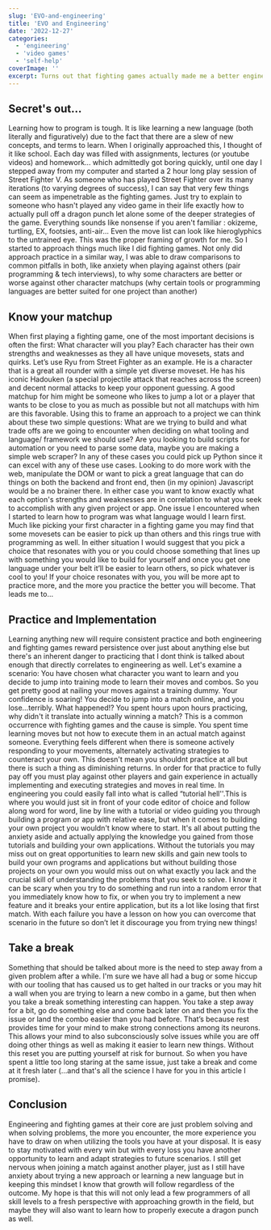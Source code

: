 ```yaml
---
slug: 'EVO-and-engineering'
title: 'EVO and Engineering'
date: '2022-12-27'
categories:
  - 'engineering'
  - 'video games'
  - 'self-help'
coverImage: ''
excerpt: Turns out that fighting games actually made me a better engineer.
---
```

## Secret's out...
Learning how to program is tough. It is like learning a new language (both literally and figuratively) due to the fact that there are a slew of new concepts, and terms to learn. When I originally approached this, I thought of it like school. Each day was filled with assignments, lectures (or youtube videos) and homework... which admittedly got boring quickly, until one day I stepped away from my computer and started a 2 hour long play session of Street Fighter V. 
As someone who has played Street Fighter over its many iterations (to varying degrees of success), I can say that very few things can seem as impenetrable as the fighting games. Just try to explain to someone who hasn't played any video game in their life exactly how to actually pull off a dragon punch let alone some of the deeper strategies of the game. Everything sounds like nonsense if you aren't familiar : okizeme, turtling, EX, footsies, anti-air... Even the move list can look like hieroglyphics to the untrained eye. 
This was the proper framing of growth for me. So I started to approach things much like I did fighting games. Not only did approach practice in a similar way, I was able to draw comparisons to common pitfalls in both, like anxiety when playing against others (pair programming & tech interviews), to why some characters are better or worse against other character matchups (why certain tools or programming languages are better suited for one project than another)
## Know your matchup
When first playing a fighting game, one of the most important decisions is often the first: What character will you play? Each character has their own strengths and weaknesses as they all have unique movesets, stats and quirks. Let’s use Ryu from Street Fighter as an example. He is a character that is a great all rounder with a simple yet diverse moveset. He has his iconic Hadouken (a special projectile attack that reaches across the screen) and decent normal attacks to keep your opponent guessing. A good matchup for him might be someone who likes to jump a lot or a player that wants to be close to you as much as possible but not all matchups with him are this favorable. Using this to frame an approach to a project we can think about these two simple questions: What are we trying to build and what trade offs are we going to encounter when deciding on what tooling and language/ framework we should use? Are you looking to build scripts for automation or you need to parse some data, maybe you are making a simple web scraper? In any of these cases you could pick up Python since it can excel with any of these use cases. Looking to do more work with the web, manipulate the DOM or want to pick a great language that can do things on both the backend and front end, then (in my opinion) Javascript would be a no brainer there. In either case you want to know exactly what each option's strengths and weaknesses are in correlation to what you seek to accomplish with any given project or app. 
One issue I encountered when I started to learn how to program was what language would I learn first. Much like picking your first character in a fighting game you may find that some movesets can be easier to pick up than others and this rings true with programming as well. In either situation I would suggest that you pick a choice that resonates with you or you could choose something that lines up with something you would like to build for yourself and once you get one language under your belt it’ll be easier to learn others, so pick whatever is cool to you! If your choice resonates with you, you will be more apt to practice more, and the more you practice the better you will become. That leads me to…

## Practice and Implementation
Learning anything new will require consistent practice and both engineering and fighting games reward persistence over just about anything else but there's an inherent danger to practicing that I dont think is talked about enough that directly correlates to engineering as well. 
Let's examine a scenario:
You have chosen what character you want to learn and you decide to jump into training mode to learn their moves and combos. So you get pretty good at nailing your moves against a training dummy. Your confidence is soaring! You decide to jump into a match online, and you lose…terribly. What happened!? You spent hours upon hours practicing, why didn't it translate into actually winning a match? 
This is a common occurrence with fighting games and the cause is simple. You spent time learning moves but not how to execute them in an actual match against someone. Everything feels different when there is someone actively responding to your movements, alternately activating strategies to counteract your own. This doesn't mean you shouldnt practice at all but there is such a thing as diminishing returns. In order for that practice to fully pay off you must play against other players and gain experience in actually implementing and executing strategies and moves in real time.
In engineering you could easily fall into what is called “tutorial hell''.This is where you would just sit in front of your code editor of choice and follow along word for word, line by line with a tutorial or video guiding you through building a program or app with relative ease, but when it comes to building your own project you wouldn't know where to start. It's all about putting the anxiety aside and actually applying the knowledge you gained from those tutorials and building your own applications. Without the tutorials you may miss out on great opportunities to learn new skills and gain new tools to build your own programs and applications but without building those projects on your own you would miss out on what exactly you lack and the crucial skill of understanding the problems that you seek to solve. I know it can be scary when you try to do something and run into a random error that you immediately know how to fix, or when you try to implement a new feature and it breaks your entire application, but its a lot like losing that first match. With each failure you have a lesson on how you can overcome that scenario in the future so don’t let it discourage you from trying new things!

## Take a break
Something that should be talked about more is the need to step away from a given problem after a while. I'm sure we have all had a bug or some hiccup with our tooling that has caused us to get halted in our tracks or you may hit a wall when you are trying to learn a new combo in a game, but then when you take a break something interesting can happen. You take a step away for a bit, go do something else and come back later on and then you fix the issue or land the combo easier than you had before. That’s because rest provides time for your mind to make strong connections among its neurons. This allows your mind to also subconsciously solve issues while you are off doing other things as well as making it easier to learn new things. Without this reset you are putting yourself at risk for burnout. So when you have spent a little too long staring at the same issue, just take a break and come at it fresh later (...and that's all the science I have for you in this article I promise).

## Conclusion 
Engineering and fighting games at their core are just problem solving and when solving problems, the more you encounter, the more experience you have to draw on when utilizing the tools you have at your disposal. It is easy to stay motivated with every win but with every loss you have another opportunity to learn and adapt strategies to future scenarios. I still get nervous when joining a match against another player, just as I still have anxiety about trying a new approach or learning a new language but in keeping this mindset I know that growth will follow regardless of the outcome. 
My hope is that this will not only lead a few programmers of all skill levels to a fresh perspective with approaching growth in the field, but maybe they will also want to learn how to properly execute a dragon punch as well.

